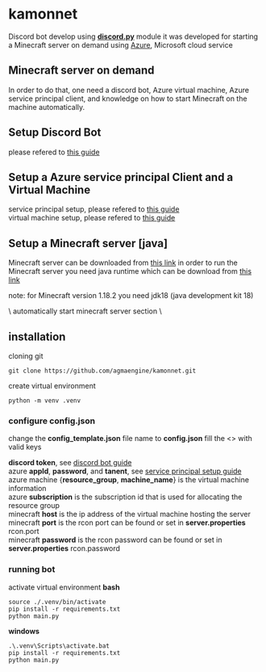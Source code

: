 # kamonnet

Discord bot develop using **[discord.py](https://discordpy.readthedocs.io/en/latest/index.html#)** module
it was developed for starting a Minecraft server on demand using [Azure](https://portal.azure.com), Microsoft cloud service

## Minecraft server on demand
In order to do that, one need a discord bot, Azure virtual machine, Azure service principal client, 
and knowledge on how to start Minecraft on the machine automatically. 

## Setup Discord Bot
please refered to [this guide][1]

## Setup a Azure service principal Client and a Virtual Machine
service principal setup, please refered to [this guide][2]  
virtual machine setup, please refered to [this guide](https://docs.microsoft.com/en-us/azure/virtual-machines/windows/quick-create-portal)

## Setup a Minecraft server \[java\]
Minecraft server can be downloaded from [this link](https://www.minecraft.net/en-us/download/server)
in order to run the Minecraft server you need java runtime which can be download from [this link](https://jdk.java.net)

note: for Minecraft version 1.18.2 you need jdk18 (java development kit 18)

\\ automatically start minecraft server section \\

## installation

cloning git
```
git clone https://github.com/agmaengine/kamonnet.git
```

create virtual environment
```
python -m venv .venv
```

### configure config.json
change the **config_template.json** file name to **config.json** 
fill the <> with valid keys

**discord token**, see [discord bot guide][1]  
azure **appId**, **password**, and **tanent**, see [service principal setup guide][2]  
azure machine {**resource_group**, **machine_name**} is the virtual machine information  
azure **subscription** is the subscription id that is used for allocating the resource group  
minecraft **host** is the ip address of the virtual machine hosting the server  
minecraft **port** is the rcon port can be found or set in **server.properties** rcon.port  
minecraft **password** is the rcon password can be found or set in **server.properties** rcon.password 

[1]: https://discordpy.readthedocs.io/en/latest/discord.html
[2]: https://docs.microsoft.com/en-us/azure/purview/create-service-principal-azure

### running bot
activate virtual environment
**bash**
```
source ./.venv/bin/activate
pip install -r requirements.txt
python main.py
```
**windows**
```
.\.venv\Scripts\activate.bat
pip install -r requirements.txt
python main.py
```

